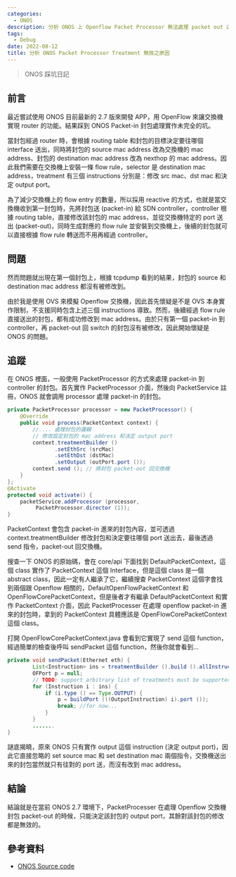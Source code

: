 ```yaml
---
categories:
  - ONOS
description: 分析 ONOS 上 Openflow Packet Processor 無法處理 packet out 以外的 treatment 的原因
tags:
  - Debug
date: 2022-08-12
title: 分析 ONOS Packet Processor Treatment 無效之原因
---
```


> ONOS 踩坑日記

## 前言

最近嘗試使用 ONOS 目前最新的 2.7 版來開發 APP，用 OpenFlow 來讓交換機實現 router 的功能。結果踩到 ONOS Packet-in 封包處理實作未完全的坑。

<!-- more -->

當封包經過 router 時，會根據 routing table 和封包的目標決定要往哪個 interface 送出，同時將封包的 source mac address 改為交換機的 mac address、封包的 destination mac address 改為 nexthop 的 mac address。因此我們需要在交換機上安裝一條 flow rule，selector 是 destination mac address，treatment 有三個 instructions 分別是：修改 src mac、dst mac 和決定 output port。

為了減少交換機上的 flow entry 的數量，所以採用 reactive 的方式，也就是當交換機收到第一封包時，先將封包送 (packet-in) 給 SDN controller，controller 根據 routing table，直接修改該封包的 mac address，並從交換機特定的 port 送出 (packet-out)，同時生成對應的 flow rule 並安裝到交換機上，後續的封包就可以直接根據 flow rule 轉送而不用再經過 controller。

## 問題

然而問題就出現在第一個封包上，根據 tcpdump 看到的結果，封包的 source 和 destination mac address 都沒有被修改到。

由於我是使用 OVS 來模擬 Openflow 交換機，因此首先懷疑是不是 OVS 本身實作限制，不支援同時包含上述三個 instructions 導致。然而，後續經過 flow rule 直接送出的封包，都有成功修改到 mac address。由於只有第一個 packet-in 到 controller，再 packet-out 回 switch 的封包沒有被修改，因此開始懷疑是 ONOS 的問題。

## 追蹤

在 ONOS 裡面，一般使用 PacketProcessor 的方式來處理 packet-in 到 controller 的封包。首先實作 PacketProcessor 介面，然後向 PacketService 註冊，ONOS 就會調用 processor 處理 packet-in 的封包。

```java
private PacketProcessor processor = new PacketProcessor() {
    @Override
    public void process(PacketContext context) {
        //.... 處理封包的邏輯
        // 修改設定封包的 mac address 和決定 output port
        context.treatmentBuilder ()
               .setEthSrc (srcMac)
               .setEthDst (dstMac)
               .setOutput (outPort.port ());
        context.send (); // 將封包 packet-out 回交換機
    }
};
@Activate
protected void activate() {
    packetService.addProcessor (processor,
         PacketProcessor.director (1));
}
```

PacketContext 會包含 packet-in 進來的封包內容，並可透過 context.treatmentBuilder 修改封包和決定要往哪個 port 送出去，最後透過 send 指令，packet-out 回交換機。

搜查一下 ONOS 的原始碼，會在 core/api 下面找到 DefaultPacketContext，這個 class 實作了 PacketContext 這個 Interface，但是這個 class 是一個 abstract class，因此一定有人繼承了它，繼續搜查 PacketContext 這個字會找到兩個跟 Openflow 相關的，DefaultOpenFlowPacketContext 和 OpenFlowCorePacketContext，但是後者才有繼承 DefaultPacketContext 和實作 PacketContext 介面，因此 PacketProcesser 在處理 openflow packet-in 進來的封包時，拿到的 PacketContext 具體應該是 OpenFlowCorePacketContext 這個 class。

打開 OpenFlowCorePacketContext.java 會看到它實現了 send 這個 function，經過簡單的檢查後呼叫 sendPacket 這個 function，然後你就會看到…

```java
private void sendPacket(Ethernet eth) {
        List<Instruction> ins = treatmentBuilder ().build ().allInstructions ();
        OFPort p = null;
        // TODO: support arbitrary list of treatments must be supported in ofPacketContext
        for (Instruction i : ins) {
            if (i.type () == Type.OUTPUT) {
                p = buildPort (((OutputInstruction) i).port ());
                break; //for now...
            }
        }
        .......
}
```

謎底揭曉，原來 ONOS 只有實作 output 這個 instruction (決定 output port)，因此它直接忽略的 set source mac 和 set destination mac 兩個指令，交換機送出來的封包當然就只有往對的 port 送，而沒有改到 mac address。

## 結論

結論就是在當前 ONOS 2.7 環境下，PacketProcesser 在處理 Openflow 交換機封包 packet-out 的時候，只能決定該封包的 output port，其餘對該封包的修改都是無效的。

## 參考資料

- [ONOS Source code](https://github.com/opennetworkinglab/onos/)
